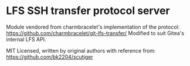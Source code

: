 # LFS SSH transfer protocol server

Module vendored from charmbracelet's implementation of the protocol:
https://github.com/charmbracelet/git-lfs-transfer/
Modified to suit Gitea's internal LFS API.

MIT Licensed, written by original authors with reference from:
https://github.com/bk2204/scutiger

